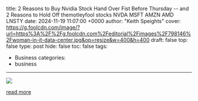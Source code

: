 title: 2 Reasons to Buy Nvidia Stock Hand Over Fist Before Thursday -- and 2 Reasons to Hold Off themotleyfool stocks NVDA MSFT AMZN AMD LNSTY
date: 2024-11-19 11:07:00 +0000
author: "Keith Speights"
cover: https://g.foolcdn.com/image/?url=https%3A%2F%2Fg.foolcdn.com%2Feditorial%2Fimages%2F798146%2Fwoman-in-it-data-center.jpg&op=resize&w=400&h=400
draft: false
top: false
type: post
hide: false
toc: false
tags:
  - Business
categories:
  - business
---

![](https://g.foolcdn.com/image/?url=https%3A%2F%2Fg.foolcdn.com%2Feditorial%2Fimages%2F798146%2Fwoman-in-it-data-center.jpg&op=resize&w=400&h=400)

[read more](https://www.fool.com/investing/2024/11/19/3-reasons-to-buy-nvidia-stock-hand-over-fist-befor/)
